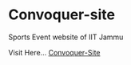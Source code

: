 # Convoquer-site

Sports Event website of IIT Jammu

Visit Here...
[Convoquer-Site](http://vikasgola.github.io/Convoquer-site)
